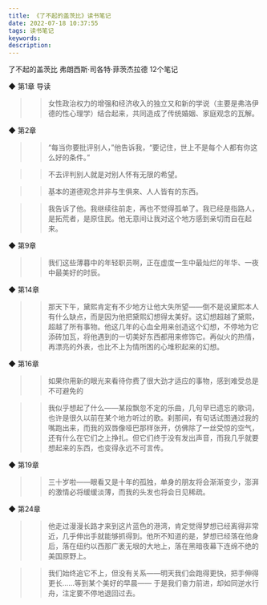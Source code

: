 ```yaml
---
title: 《了不起的盖茨比》读书笔记
date: 2022-07-18 10:37:55
tags: 读书笔记
keywords:
description:
---
```


了不起的盖茨比
弗朗西斯·司各特·菲茨杰拉德
12个笔记


◆ 第1章 导读

>> 女性政治权力的增强和经济收入的独立又和新的学说（主要是弗洛伊德的性心理学）结合起来，共同造成了传统婚姻、家庭观念的瓦解。


◆ 第2章 

>> “每当你要批评别人，”他告诉我，“要记住，世上不是每个人都有你这么好的条件。”

>> 不去评判别人就是对别人怀有无限的希望。

>> 基本的道德观念并非与生俱来、人人皆有的东西。

>> 我告诉了他。我继续往前走，再也不觉得孤单了。我已经是指路人，是拓荒者，是原住民。他无意间让我对这个地方感到亲切而自在起来。 


◆ 第9章 

>> 我们这些薄暮中的年轻职员啊，正在虚度一生中最灿烂的年华、一夜中最美好的时辰。


◆ 第14章 

>> 那天下午，黛熙肯定有不少地方让他大失所望——倒不是说黛熙本人有什么缺点，而是因为他把黛熙幻想得太美好。这幻想超越了黛熙，超越了所有事物。他这几年的心血全用来创造这个幻想，不停地为它添砖加瓦，将他遇到的一切美好东西都用来修饰它。再似火的热情，再漂亮的外表，也比不上为情所困的心堆积起来的幻想。


◆ 第16章 

>> 如果你用新的眼光来看待你费了很大劲才适应的事物，感到难受总是不可避免的

>> 我似乎想起了什么——某段飘忽不定的乐曲，几句早已遗忘的歌词，也许是很久以前在某个地方听过的歌。刹那间，有句话试图通过我的嘴跑出来，而我的双唇像哑巴那样张开，仿佛除了一丝受惊的空气，还有什么在它们之上挣扎。但它们终于没有发出声音，而我几乎就要想起来的东西，也变得永远不可言传。


◆ 第19章 

>> 三十岁啦——眼看又是十年的孤独，单身的朋友将会渐渐变少，澎湃的激情必将缓缓淡薄，而我的头发也将会日见稀疏。


◆ 第24章 

>> 他走过漫漫长路才来到这片蓝色的港湾，肯定觉得梦想已经离得非常近，几乎伸出手就能够抓得到。他所不知道的是，梦想已经落在他身后，落在纽约以西那广袤无垠的大地上，落在黑暗夜幕下连绵不绝的美国原野上。

>> 我们始终追它不上，但没有关系——明天我们会跑得更快，把手伸得更长……等到某个美好的早晨—— 于是我们奋力前进，却如同逆水行舟，注定要不停地退回过去。 


